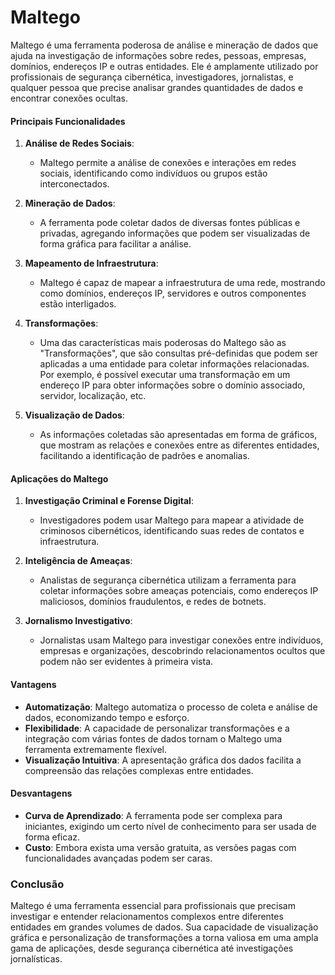 # Maltego

Maltego é uma ferramenta poderosa de análise e mineração de dados que ajuda na investigação de informações sobre redes, pessoas, empresas, domínios, endereços IP e outras entidades. Ele é amplamente utilizado por profissionais de segurança cibernética, investigadores, jornalistas, e qualquer pessoa que precise analisar grandes quantidades de dados e encontrar conexões ocultas.

#### Principais Funcionalidades

1. **Análise de Redes Sociais**:
   - Maltego permite a análise de conexões e interações em redes sociais, identificando como indivíduos ou grupos estão interconectados.

2. **Mineração de Dados**:
   - A ferramenta pode coletar dados de diversas fontes públicas e privadas, agregando informações que podem ser visualizadas de forma gráfica para facilitar a análise.

3. **Mapeamento de Infraestrutura**:
   - Maltego é capaz de mapear a infraestrutura de uma rede, mostrando como domínios, endereços IP, servidores e outros componentes estão interligados.

4. **Transformações**:
   - Uma das características mais poderosas do Maltego são as "Transformações", que são consultas pré-definidas que podem ser aplicadas a uma entidade para coletar informações relacionadas. Por exemplo, é possível executar uma transformação em um endereço IP para obter informações sobre o domínio associado, servidor, localização, etc.

5. **Visualização de Dados**:
   - As informações coletadas são apresentadas em forma de gráficos, que mostram as relações e conexões entre as diferentes entidades, facilitando a identificação de padrões e anomalias.

#### Aplicações do Maltego

1. **Investigação Criminal e Forense Digital**:
   - Investigadores podem usar Maltego para mapear a atividade de criminosos cibernéticos, identificando suas redes de contatos e infraestrutura.

2. **Inteligência de Ameaças**:
   - Analistas de segurança cibernética utilizam a ferramenta para coletar informações sobre ameaças potenciais, como endereços IP maliciosos, domínios fraudulentos, e redes de botnets.

3. **Jornalismo Investigativo**:
   - Jornalistas usam Maltego para investigar conexões entre indivíduos, empresas e organizações, descobrindo relacionamentos ocultos que podem não ser evidentes à primeira vista.

#### Vantagens

- **Automatização**: Maltego automatiza o processo de coleta e análise de dados, economizando tempo e esforço.
- **Flexibilidade**: A capacidade de personalizar transformações e a integração com várias fontes de dados tornam o Maltego uma ferramenta extremamente flexível.
- **Visualização Intuitiva**: A apresentação gráfica dos dados facilita a compreensão das relações complexas entre entidades.

#### Desvantagens

- **Curva de Aprendizado**: A ferramenta pode ser complexa para iniciantes, exigindo um certo nível de conhecimento para ser usada de forma eficaz.
- **Custo**: Embora exista uma versão gratuita, as versões pagas com funcionalidades avançadas podem ser caras.

### Conclusão

Maltego é uma ferramenta essencial para profissionais que precisam investigar e entender relacionamentos complexos entre diferentes entidades em grandes volumes de dados. Sua capacidade de visualização gráfica e personalização de transformações a torna valiosa em uma ampla gama de aplicações, desde segurança cibernética até investigações jornalísticas.